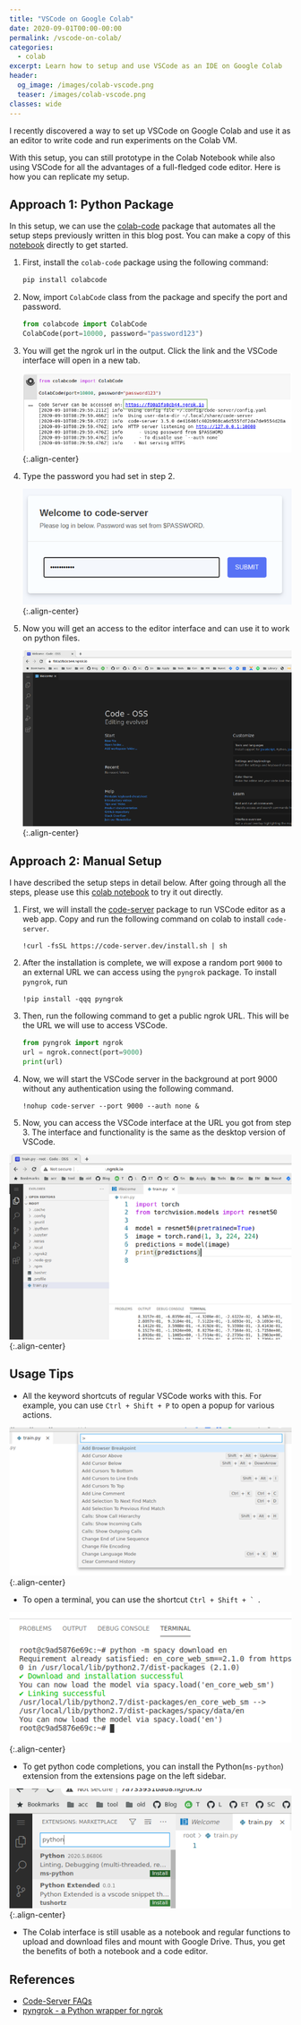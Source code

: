 ```yaml
---
title: "VSCode on Google Colab"
date: 2020-09-01T00:00-00:00
permalink: /vscode-on-colab/
categories:
  - colab
excerpt: Learn how to setup and use VSCode as an IDE on Google Colab
header:
  og_image: /images/colab-vscode.png
  teaser: /images/colab-vscode.png
classes: wide
---
```


I recently discovered a way to set up VSCode on Google Colab and use it as an editor to write code and run experiments on the Colab VM.  

With this setup, you can still prototype in the Colab Notebook while also using VSCode for all the advantages of a full-fledged code editor. Here is how you can replicate my setup.  

## Approach 1: Python Package  
In this setup, we can use the [colab-code](https://github.com/abhishekkrthakur/colabcode) package that automates all the setup steps previously written in this blog post. You can make a copy of this [notebook](https://colab.research.google.com/github/abhishekkrthakur/colabcode/blob/master/colab_starter.ipynb) directly to get started.  

1. First, install the `colab-code` package using the following command:   

    ```python
    pip install colabcode
    ```
2. Now, import `ColabCode` class from the package and specify the port and password.

    ```python
    from colabcode import ColabCode
    ColabCode(port=10000, password="password123")
    ```
   
3. You will get the ngrok url in the output. Click the link and the VSCode interface will open in a new tab.

    ![](/images/colab-code-step-1.png){:.align-center}  

4. Type the password you had set in step 2.  

    ![](/images/colab-code-step-2.png){:.align-center}  

5. Now you will get an access to the editor interface and can use it to work on python files.  
    
    ![](/images/colab-code-step-3.png){:.align-center}  


## Approach 2: Manual Setup 
I have described the setup steps in detail below. After going through all the steps, please use this [colab notebook](https://colab.research.google.com/drive/1yvUy5Gn9lPjmCQH6RjD_LvUO2NE0Z7RM?usp=sharing) to try it out directly. 

1. First, we will install the [code-server](https://github.com/cdr/code-server) package to run VSCode editor as a web app. Copy and run the following command on colab to install `code-server`.  

    ```
    !curl -fsSL https://code-server.dev/install.sh | sh
    ```

2. After the installation is complete, we will expose a random port `9000` to an external URL we can access using the `pyngrok` package. To install `pyngrok`, run  

    ```shell
    !pip install -qqq pyngrok
    ```

3. Then, run the following command to get a public ngrok URL. This will be the URL we will use to access VSCode. 

    ```python
    from pyngrok import ngrok
    url = ngrok.connect(port=9000)
    print(url)
    ```

4. Now, we will start the VSCode server in the background at port 9000 without any authentication using the following command.

    ```
    !nohup code-server --port 9000 --auth none &
    ```

5. Now, you can access the VSCode interface at the URL you got from step 3. The interface and functionality is the same as the desktop version of VSCode.  

![](/images/colab-vscode.png){:.align-center}  

## Usage Tips
- All the keyword shortcuts of regular VSCode works with this. For example, you can use `Ctrl + Shift + P` to open a popup for various actions.

![](/images/vscode-ctrl-shift-p.png){:.align-center}  

- To open a terminal, you can use the shortcut ``Ctrl + Shift + ` ``.

![](/images/vscode-terminal.png){:.align-center}  

- To get python code completions, you can install the Python(`ms-python`) extension from the extensions page on the left sidebar.

![](/images/vscode-code-completions.png){:.align-center}  

- The Colab interface is still usable as a notebook and regular functions to upload and download files and mount with Google Drive. Thus, you get the benefits of both a notebook and a code editor.   

## References
- [Code-Server FAQs](https://github.com/cdr/code-server/blob/v3.5.0/doc/FAQ.md)
- [pyngrok - a Python wrapper for ngrok](https://pyngrok.readthedocs.io/en/latest/)